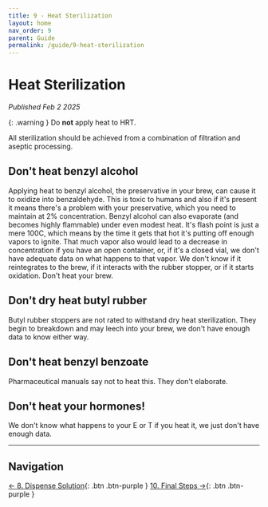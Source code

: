 ```yaml
---
title: 9 - Heat Sterilization
layout: home
nav_order: 9
parent: Guide
permalink: /guide/9-heat-sterilization
---
```


# Heat Sterilization

_Published Feb 2 2025_

{: .warning }
Do **not** apply heat to HRT.

All sterilization should be achieved from a combination of filtration and aseptic processing.

## Don't heat benzyl alcohol

Applying heat to benzyl alcohol, the preservative in your brew, can cause it to oxidize into benzaldehyde. This is toxic to humans and also if it's present it means there's a problem with your preservative, which you need to maintain at 2% concentration. Benzyl alcohol can also evaporate (and becomes highly flammable) under even modest heat. It's flash point is just a mere 100C, which means by the time it gets that hot it's putting off enough vapors to ignite. That much vapor also would lead to a decrease in concentration if you have an open container, or, if it's a closed vial, we don't have adequate data on what happens to that vapor. We don't know if it reintegrates to the brew, if it interacts with the rubber stopper, or if it starts oxidation. Don't heat your brew.

## Don't dry heat butyl rubber

Butyl rubber stoppers are not rated to withstand dry heat sterilization. They begin to breakdown and may leech into your brew, we don't have enough data to know either way.

## Don't heat benzyl benzoate

Pharmaceutical manuals say not to heat this. They don't elaborate.

## Don't heat your hormones!

We don't know what happens to your E or T if you heat it, we just don't have enough data.

---

## Navigation

[&larr; 8. Dispense Solution]{: .btn .btn-purple }
[10. Final Steps &rarr;]{: .btn .btn-purple }

[&larr; 8. Dispense Solution]: /guide/8-dispense
[10. Final Steps &rarr;]: /guide/10-final-steps

